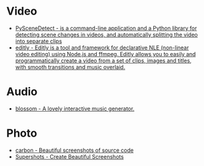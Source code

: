 # Video
- [PySceneDetect - is a command-line application and a Python library for detecting scene changes in videos, and automatically splitting the video into separate clips](https://pyscenedetect.readthedocs.io/en/latest/)
- [editly - Editly is a tool and framework for declarative NLE (non-linear video editing) using Node.js and ffmpeg. Editly allows you to easily and programmatically create a video from a set of clips, images and titles, with smooth transitions and music overlaid.](https://github.com/mifi/editly)

# Audio
- [blossom - A lovely interactive music generator.](https://github.com/generative-music/blossom)

# Photo
- [carbon - Beautiful screenshots of source code](https://github.com/carbon-app/carbon/blob/main/README.md)
- [Supershots - Create Beautiful Screenshots](https://superblog.ai/supershots/)
